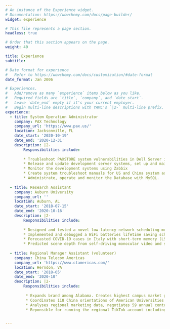 ```yaml
---
# An instance of the Experience widget.
# Documentation: https://wowchemy.com/docs/page-builder/
widget: experience

# This file represents a page section.
headless: true

# Order that this section appears on the page.
weight: 40

title: Experience
subtitle:

# Date format for experience
#   Refer to https://wowchemy.com/docs/customization/#date-format
date_format: Jan 2006

# Experiences.
#   Add/remove as many `experience` items below as you like.
#   Required fields are `title`, `company`, and `date_start`.
#   Leave `date_end` empty if it's your current employer.
#   Begin multi-line descriptions with YAML's `|2-` multi-line prefix.
experience:
  - title: System Operation Administrator
    company: PAX Technology
    company_url: 'https://www.pax.us/'
    location: Jacksonville, FL
    date_start: '2020-10-19'
    date_end: '2020-12-31'
    description: |2-
        Responsibilities include:
        
        * Troubleshoot PAXSTORE system vulnerabilities in Dell Server iDRAC, vSphere ESXi host, vSphere vCenter, Zabbix and Virtual machines under CentOS, SUSE and Windows Operating system using bash scripts.
        * Release and update development server systems, set up and maintain Luna EFT HSM encryption machine, DNS servers, storage servers, web servers, Zabbix servers and Virtual Machines for US and China developments teams.
        * Monitor the development systems using Zabbix
        * Create system troubleshoot manuals for US and China system administration department. 
        * Administrate, operate and monitor the Database with MySQL.
        
  - title: Research Assistant
    company: Auburn University
    company_url: ''
    location: Auburn, AL
    date_start: '2018-07-15'
    date_end: '2020-10-16'
    description: |2-
        Responsibilities include:
        
        * Designed and tested a novel low-latency network scheduling module for various queueing policies using C/C++ under Linux Ubuntu system, and evaluated the algorithm in WAN under Common Open Research Emulator (CORE)
        * Implemented and debugged a WiFi batteries lifetime saving scheduling algorithm for CSMA protocol in Network Simulator 3 (NS-3) using C/C++ under Linux Ubuntu system
        * Forecasted COVID-19 cases in Italy with short-term memory (LSTM) and modified the SEIR model with estimated model parameters using Python
        * Predicted scene depth from self-driving monocular video and studied the influences of Age of Information in frame sampling with DispNetS model using Python 
  
  - title: Regional Manager Assistant (volunteer)
    company: China Telecom Americas
    company_url: 'https://www.ctamericas.com/'
    location: Herndon, VA
    date_start: '2018-05'
    date_end: '2020-10'
    description: |2-
        Responsibilities include:
             
         * Expands brand among Alabama. Creates highest campus market growth rate record 1576.92% among United States in 2018 summer internship and acquired more than 1000 international students customers.
         * Coordinates 118 China orientations of American Universities and 44 Chinese spring festival gala to promote and advertise products as program leader
         * Analyses regional marketing data, negotiates 59 annual contracts, established 17 new partners in Midwest USA (18 States) Chinese communities with my supervisor
         * Reponsible for running the regional TikTok account including story design, filming and video production


---
```

